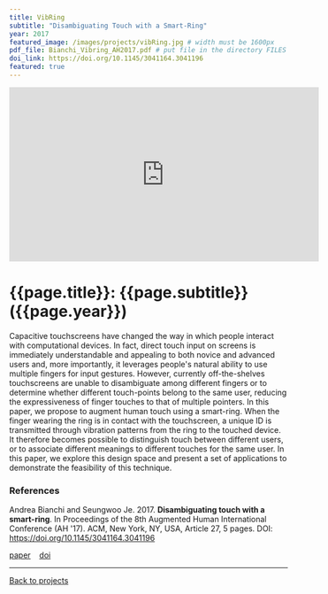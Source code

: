 ```yaml
---
title: VibRing
subtitle: "Disambiguating Touch with a Smart-Ring"
year: 2017
featured_image: /images/projects/vibRing.jpg # width must be 1600px	
pdf_file: Bianchi_Vibring_AH2017.pdf # put file in the directory FILES
doi_link: https://doi.org/10.1145/3041164.3041196
featured: true
---
```


<!-- 
<div class="gallery" data-columns="1">
	<img src="/images/projects/example.jpg">
	<img src="/images/projects/example.jpg">
	<img src="/images/projects/example.jpg">
</div>
 -->

<iframe width="560" height="315" src="https://www.youtube.com/embed/rwC8DR7krq8" frameborder="0" allow="accelerometer; autoplay; encrypted-media; gyroscope; picture-in-picture" allowfullscreen></iframe>


<!-- DO NOT CHANGE MANUALLY -->
# {{page.title}}: {{page.subtitle}} ({{page.year}})

Capacitive touchscreens have changed the way in which people interact with computational devices. In fact, direct touch input on screens is immediately understandable and appealing to both novice and advanced users and, more importantly, it leverages people's natural ability to use multiple fingers for input gestures. However, currently off-the-shelves touchscreens are unable to disambiguate among different fingers or to determine whether different touch-points belong to the same user, reducing the expressiveness of finger touches to that of multiple pointers. In this paper, we propose to augment human touch using a smart-ring. When the finger wearing the ring is in contact with the touchscreen, a unique ID is transmitted through vibration patterns from the ring to the touched device. It therefore becomes possible to distinguish touch between different users, or to associate different meanings to different touches for the same user. In this paper, we explore this design space and present a set of applications to demonstrate the feasibility of this technique.


### References

Andrea Bianchi and Seungwoo Je. 2017. **Disambiguating touch with a smart-ring**. In Proceedings of the 8th Augmented Human International Conference (AH '17). ACM, New York, NY, USA, Article 27, 5 pages. DOI: https://doi.org/10.1145/3041164.3041196

<!-- DO NOT CHANGE MANUALLY -->
<a href="{{ site.url }}/files/{{ page.year }}/{{ page.pdf_file }}" target="_blank">paper</a>&nbsp;&nbsp;&nbsp;
<a href="{{ page.doi_link }}" target="_blank">doi</a>

--- 

<a href="/index.html" class="button button--large">Back to projects</a>